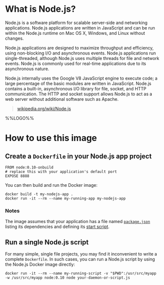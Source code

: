 # What is Node.js?

Node.js is a software platform for scalable server-side and networking
applications. Node.js applications are written in JavaScript and can be run
within the Node.js runtime on Mac OS X, Windows, and Linux without changes.

Node.js applications are designed to maximize throughput and efficiency, using
non-blocking I/O and asynchronous events. Node.js applications run
single-threaded, although Node.js uses multiple threads for file and network
events. Node.js is commonly used for real-time applications due to its
asynchronous nature.

Node.js internally uses the Google V8 JavaScript engine to execute code; a large
percentage of the basic modules are written in JavaScript. Node.js contains a
built-in, asynchronous I/O library for file, socket, and HTTP communication. The
HTTP and socket support allows Node.js to act as a web server without additional
software such as Apache.

> [wikipedia.org/wiki/Node.js](https://en.wikipedia.org/wiki/Node.js)

%%LOGO%%

# How to use this image

## Create a `Dockerfile` in your Node.js app project

    FROM node:0.10-onbuild
    # replace this with your application's default port
    EXPOSE 8888

You can then build and run the Docker image:

    docker build -t my-nodejs-app .
    docker run -it --rm --name my-running-app my-nodejs-app

### Notes

The image assumes that your application has a file named
[`package.json`](https://docs.npmjs.com/files/package.json) listing its dependencies
and defining its [start
script](https://docs.npmjs.com/misc/scripts#default-values).

## Run a single Node.js script

For many simple, single file projects, you may find it inconvenient to write a
complete `Dockerfile`. In such cases, you can run a Node.js script by using the
Node.js Docker image directly:

    docker run -it --rm --name my-running-script -v "$PWD":/usr/src/myapp -w /usr/src/myapp node:0.10 node your-daemon-or-script.js
